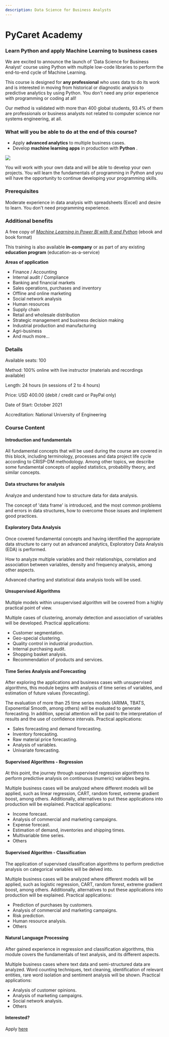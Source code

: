 ```yaml
---
description: Data Science for Business Analysts
---
```


# PyCaret Academy

### Learn Python and apply Machine Learning to business cases

We are excited to announce the launch of 'Data Science for Business Analyst' course using Python with multiple low-code libraries to perform the end-to-end cycle of Machine Learning.

This course is designed for **any professional** who uses data to do its work and is interested in moving from historical or diagnostic analysis to predictive analytics by using Python. You don't need any prior experience with programming or coding at all!

Our method is validated with more than 400 global students, 93.4% of them are professionals or business analysts not related to computer science nor systems engineering, at all.

### **What will you be able to do at the end of this course?**

* Apply **advanced analytics** to multiple business cases. &#x20;
* Develop **machine learning apps** in production with **Python** .  &#x20;

![](../.gitbook/assets/PyCaret\_academy.png)

You will work with your own data and will be able to develop your own projects. You will learn the fundamentals of programming in Python and you will have the opportunity to continue developing your programming skills.

### **Prerequisites**

Moderate experience in data analysis with spreadsheets (Excel) and desire to learn. You don't need programming experience.&#x20;

### **Additional benefits**

A free copy of [_Machine Learning in Power BI with R and Python_](https://www.lulu.com/shop/gabriel-gomez-and-pablo-j-moreno/machine-learning-in-power-bi-with-r-and-python/paperback/product-8qwdk7.html?q=machine+learning+in+power+bi\&page=1\&pageSize=4) (ebook and book format)

This training is also available **in-company** or as part of any existing **education program** (education-as-a-service)

**Areas of application**

* Finance / Accounting​
* Internal audit / Compliance
* Banking and financial markets
* Sales operations, purchases and inventory ​
* Offline and online marketing
* Social network analysis
* Human resources
* Supply chain
* Retail and wholesale distribution ​
* Strategic management and business decision making
* Industrial production and manufacturing
* Agri-business
* And much more…

### Details

Available seats:    100&#x20;

Method:                100% online with live instructor (materials and recordings available)

Length:                 24 hours (in sessions of 2 to 4 hours)

Price:                    USD 400.00 (debit / credit card or PayPal only)

Date of Start:       October 2021

Accreditation:      National University of Engineering

### Course Content

#### Introduction and fundamentals

All fundamental concepts that will be used during the course are covered in this block, including terminology, processes and data project life cycle according to CRISP-DM methodology. Among other topics, we describe some fundamental concepts of applied statistics, probability theory, and similar concepts.

#### Data structures for analysis

Analyze and understand how to structure data for data analysis.

The concept of 'data frame' is introduced, and the most common problems and errors in data structures, how to overcome those issues and implement good practices.

#### Exploratory Data Analysis

Once covered fundamental concepts and having identified the appropriate data structure to carry out an advanced analytics, Exploratory Data Analysis (EDA) is performed.

How to analyze multiple variables and their relationships, correlation and association between variables, density and frequency analysis, among other aspects.

Advanced charting and statistical data analysis tools will be used.

#### Unsupervised Algorithms

Multiple models within unsupervised algorithm will be covered from a highly practical point of view.

Multiple cases of clustering, anomaly detection and association of variables will be developed. Practical applications:

* Customer segmentation.
* Geo-special clustering.
* Quality control in industrial production.
* Internal purchasing audit.
* Shopping basket analysis.
* Recommendation of products and services.

#### Time Series Analysis and Forecasting

After exploring the applications and business cases with unsupervised algorithms, this module begins with analysis of time series of variables, and estimation of future values ​​(forecasting).

The evaluation of more than 25 time series models (ARIMA, TBATS, Exponential Smooth, among others) will be evaluated to generate forecasting. In addition, special attention will be paid to the interpretation of results and the use of confidence intervals. Practical applications:

* Sales forecasting and demand forecasting.
* Inventory forecasting.
* Raw material price forecasting.
* Analysis of variables.
* Univariate forecasting.

#### Supervised Algorithms - Regression

At this point, the journey through supervised regression algorithms to perform predictive analysis on continuous (numeric) variables begins.

Multiple business cases will be analyzed where different models will be applied, such as linear regression, CART, random forest, extreme gradient boost, among others. Additionally, alternatives to put these applications into production will be explained. ​Practical applications:

* Income forecast.
* Analysis of commercial and marketing campaigns.
* Expense forecast.
* Estimation of demand, inventories and shipping times.
* Multivariable time series.
* Others

#### Supervised Algorithm - Classification

The application of supervised classification algorithms to perform predictive analysis on categorical variables will be delved into.

Multiple business cases will be analyzed where different models will be applied, such as logistic regression, CART, random forest, extreme gradient boost, among others. Additionally, alternatives to put these applications into production will be explained. ​Practical applications:

* Prediction of purchases by customers.
* Analysis of commercial and marketing campaigns.
* Risk prediction.
* Human resource analysis.
* Others

#### Natural Language Processing

After gained experience in regression and classification algorithms, this module covers the fundamentals of text analysis, and its different aspects.

Multiple business cases where text data and semi-structured data are analyzed. Word counting techniques, text cleaning, identification of relevant entities, rare word isolation and sentiment analysis will be shown. ​Practical applications:

* Analysis of customer opinions.
* Analysis of marketing campaigns.
* Social network analysis.
* Others

#### Interested?&#x20;

Apply [here](https://forms.gle/zGE5ZVCfYDxQLhHZ7)
